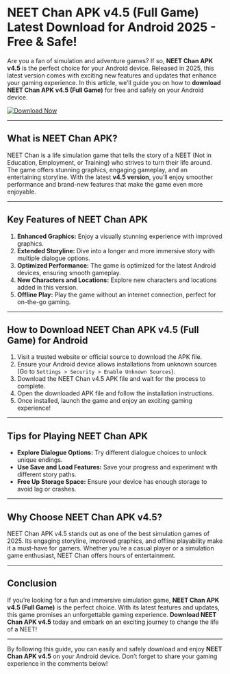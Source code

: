 # NEET Chan APK v4.5 (Full Game) Latest Download for Android 2025 - Free & Safe!

Are you a fan of simulation and adventure games? If so, **NEET Chan APK v4.5** is the perfect choice for your Android device. Released in 2025, this latest version comes with exciting new features and updates that enhance your gaming experience. In this article, we’ll guide you on how to **download NEET Chan APK v4.5 (Full Game)** for free and safely on your Android device.

[![Download Now](https://img.shields.io/badge/Download-Now-brightgreen?style=for-the-badge)](https://apkbros.com/neet-chan-apk/)

---

## What is NEET Chan APK?

NEET Chan is a life simulation game that tells the story of a NEET (Not in Education, Employment, or Training) who strives to turn their life around. The game offers stunning graphics, engaging gameplay, and an entertaining storyline. With the latest **v4.5 version**, you’ll enjoy smoother performance and brand-new features that make the game even more enjoyable.

---

## Key Features of NEET Chan APK

1. **Enhanced Graphics:** Enjoy a visually stunning experience with improved graphics.
2. **Extended Storyline:** Dive into a longer and more immersive story with multiple dialogue options.
3. **Optimized Performance:** The game is optimized for the latest Android devices, ensuring smooth gameplay.
4. **New Characters and Locations:** Explore new characters and locations added in this version.
5. **Offline Play:** Play the game without an internet connection, perfect for on-the-go gaming.

---

## How to Download NEET Chan APK v4.5 (Full Game) for Android

1. Visit a trusted website or official source to download the APK file.
2. Ensure your Android device allows installations from unknown sources (Go to `Settings > Security > Enable Unknown Sources`).
3. Download the NEET Chan v4.5 APK file and wait for the process to complete.
4. Open the downloaded APK file and follow the installation instructions.
5. Once installed, launch the game and enjoy an exciting gaming experience!

---

## Tips for Playing NEET Chan APK

- **Explore Dialogue Options:** Try different dialogue choices to unlock unique endings.
- **Use Save and Load Features:** Save your progress and experiment with different story paths.
- **Free Up Storage Space:** Ensure your device has enough storage to avoid lag or crashes.

---

## Why Choose NEET Chan APK v4.5?

NEET Chan APK v4.5 stands out as one of the best simulation games of 2025. Its engaging storyline, improved graphics, and offline playability make it a must-have for gamers. Whether you’re a casual player or a simulation game enthusiast, NEET Chan offers hours of entertainment.

---

## Conclusion

If you’re looking for a fun and immersive simulation game, **NEET Chan APK v4.5 (Full Game)** is the perfect choice. With its latest features and updates, this game promises an unforgettable gaming experience. **Download NEET Chan APK v4.5** today and embark on an exciting journey to change the life of a NEET!

---

By following this guide, you can easily and safely download and enjoy **NEET Chan APK v4.5** on your Android device. Don’t forget to share your gaming experience in the comments below!
